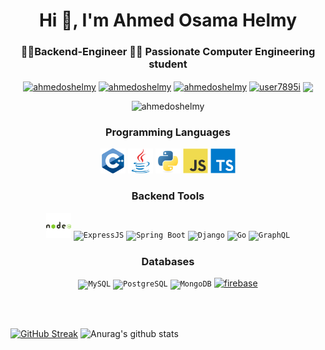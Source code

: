

<h1 align="center">Hi 👋, I'm Ahmed Osama Helmy</h1>
<h3 align="center">👨‍💻Backend-Engineer 👨‍🎓 Passionate Computer Engineering student </h3>

<p align="center">
<a href="https://linkedin.com/in/ahmed-osama-helmy" target="blank"><img align="center" src="https://raw.githubusercontent.com/rahuldkjain/github-profile-readme-generator/master/src/images/icons/Social/linked-in-alt.svg" alt="ahmedoshelmy" height="30" width="40" /></a>
<a href="https://www.hackerrank.com/ahmed_os_helmy" target="blank"><img align="center" src="https://raw.githubusercontent.com/rahuldkjain/github-profile-readme-generator/master/src/images/icons/Social/hackerrank.svg" alt="ahmedoshelmy" height="30" width="40" /></a>
<a href="https://codeforces.com/profile/linguini_" target="blank"><img align="center" src="https://raw.githubusercontent.com/rahuldkjain/github-profile-readme-generator/master/src/images/icons/Social/codeforces.svg" alt="ahmedoshelmy" height="30" width="40" /></a>
<a href="https://www.leetcode.com/ahmedoshelmy" target="blank"><img align="center" src="https://raw.githubusercontent.com/rahuldkjain/github-profile-readme-generator/master/src/images/icons/Social/leet-code.svg" alt="user7895i" height="30" width="40" /></a>
  <a href="mailto:ahmed.osama1982002@gmail.com" target="blank">
<img align="center" height="30" src="https://user-images.githubusercontent.com/56788883/152502680-84c9341e-93cf-4ec9-98a2-e61fd8440eb1.png" draggable="false" /></a>
</p>
<!-- Profile Views -->
<p align="center"><img src="https://komarev.com/ghpvc/?username=ahmedoshelmy&label=Profile%20views&color=0e75b6&style=flat" alt="ahmedoshelmy" />
</p>
<!-- Languages and Tools -->
<div align="center">
  <h3>Programming Languages</h3>

  <code><img height="40" title="C++" src="https://raw.githubusercontent.com/devicons/devicon/master/icons/cplusplus/cplusplus-original.svg"></code>
  <code><img height="40" title="Java" src="https://raw.githubusercontent.com/devicons/devicon/master/icons/java/java-original.svg"></code>
  <code><img height="40" title="Python" src="https://raw.githubusercontent.com/devicons/devicon/master/icons/python/python-original.svg"></code>
  <code><img height="40" title="JavaScript" src="https://raw.githubusercontent.com/devicons/devicon/master/icons/javascript/javascript-original.svg"></code>
  <code><img height="40" title="TypeScript" src="https://raw.githubusercontent.com/devicons/devicon/master/icons/typescript/typescript-original.svg"></code>

  <h3>Backend Tools</h3>
  
  <code><img height="40" title="NodeJs" src="https://raw.githubusercontent.com/devicons/devicon/master/icons/nodejs/nodejs-original-wordmark.svg"></code>
  <code><img height="40" title="ExpressJS" src="https://miro.medium.com/v2/resize:fit:1400/1*i2fRBk3GsYLeUk_Rh7AzHw.png"></code>
  <code><img height="40" title="Spring Boot" src="https://miro.medium.com/v2/resize:fit:700/0*R60lnmJl4hanOBaJ.png"></code>
  <code><img height="40" title="Django" src="https://www.djangoproject.com/m/img/logos/django-logo-negative.png"></code>
  <code><img height="40" title="Go" src="https://golang.org/doc/gopher/gophercolor.png"></code>
  <code><img height="40" title="GraphQL" src="https://graphql.org/img/logo.svg"></code>

  <h3>Databases</h3>
  
  <code><img height="40" title="MySQL" src="https://pbs.twimg.com/profile_images/1255113654049128448/J5Yt92WW_400x400.png"></code>
  <code><img height="40" title="PostgreSQL" src="https://upload.wikimedia.org/wikipedia/commons/thumb/2/29/Postgresql_elephant.svg/1200px-Postgresql_elephant.svg.png"></code>
<code><img height="40" title="MongoDB" src="https://www.vectorlogo.zone/logos/mongodb/mongodb-ar21.svg"></code>
  <a href="https://firebase.google.com/" target="_blank" rel="noreferrer"><img src="https://www.vectorlogo.zone/logos/firebase/firebase-icon.svg" alt="firebase" width="40" height="40"/></a>
</div>


<br/><br/>

[![GitHub Streak](http://github-readme-streak-stats.herokuapp.com?user=ahmedoshelmy&theme=algolia&date_format=M%20j%5B%2C%20Y%5D)](https://git.io/streak-stats)
![Anurag's github stats](https://github-readme-stats.vercel.app/api?username=ahmedoshelmy&show_icons=true&theme=algolia&count_private=true)




<br/>

<br/>


<br><br>


